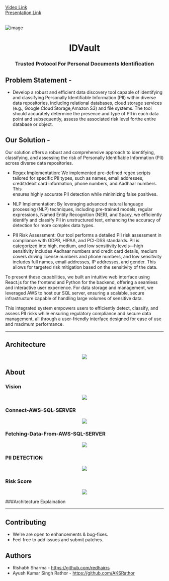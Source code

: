 <a href = "https://youtu.be/m1XlggplRic" target="_blank">Video Link</a>
<br/>
<a href = "https://www.canva.com/design/DAGQ1fJQOgw/60Cd5KHr-Szz_tFm8ioFEw/view?utm_content=DAGQ1fJQOgw&utm_campaign=designshare&utm_medium=link&utm_source=editor" target="_blank">Presentation Link</a>
<br/>
<br/>
<p align="center">
 
![image](https://github.com/user-attachments/assets/1de01eb4-cba9-4554-8958-46e822121e3a)
 
</p>
<h1 align="center">IDVault</h1>
<h3 align="center">Trusted Protocol For Personal Documents Identification<h3>

<div align="center">
 </div>
 
## Problem Statement -
 - Develop a robust and efficient data discovery tool capable of identifying
   and classifying Personally Identifiable Information (PII) within diverse data
   repositories, including relational databases, cloud storage services (e.g.,
   Google Cloud Storage,Amazon S3) and file systems. The tool should
   accurately determine the presence and type of PII in each data point and
   subsequently, assess the associated risk level forthe entire database or
   object.

## Our Solution -
Our solution offers a robust and comprehensive approach to identifying, classifying, and assessing the risk of Personally Identifiable Information (PII) across diverse data repositories.

   - Regex Implementation: We implemented pre-defined regex scripts tailored for specific PII types, such as names, email addresses, credit/debit card information, phone numbers, and Aadhaar numbers. This    
     ensures highly accurate PII detection while minimizing false positives.

   - NLP Implementation: By leveraging advanced natural language processing (NLP) techniques, including pre-trained models, regular expressions, Named Entity Recognition (NER), and Spacy, we efficiently 
     identify and classify PII in unstructured text, enhancing the accuracy of detection for more complex data types.

   - PII Risk Assessment: Our tool performs a detailed PII risk assessment in compliance with GDPR, HIPAA, and PCI-DSS standards. PII is categorized into high, medium, and low sensitivity levels—high 
     sensitivity includes Aadhaar numbers and credit card details, medium covers driving license numbers and phone numbers, and low sensitivity includes full names, email addresses, IP addresses, and gender. 
     This allows for targeted risk mitigation based on the sensitivity of the data.

To present these capabilities, we built an intuitive web interface using React.js for the frontend and Python for the backend, offering a seamless and interactive user experience. For data storage and management, we leveraged AWS to host our SQL server, ensuring a scalable, secure infrastructure capable of handling large volumes of sensitive data.

This integrated system empowers users to efficiently detect, classify, and assess PII risks while ensuring regulatory compliance and secure data management, all through a user-friendly interface designed for ease of use and maximum performance.

  -------------------------------------
## Architecture
 <p align="center">
  <img src="https://github.com/user-attachments/assets/b5c475af-743d-4085-8805-367fce3dcca4">
 </p>
 
## About

### Vision
 <p align="center">
  <img src="https://github.com/user-attachments/assets/8219dc84-481a-4a11-a6a4-1cda343aa6cd">
 </p>

 ### Connect-AWS-SQL-SERVER
 <p align="center">
  <img src="https://github.com/user-attachments/assets/8cbab0a1-4809-4b16-8492-97f109eb1e01">
 </p>

 ### Fetching-Data-From-AWS-SQL-SERVER
 <p align="center">
  <img src="https://github.com/user-attachments/assets/b1964449-d9a1-4323-bbc7-34aa72b8d06e">
 </p>

 ### PII DETECTION
 <p align="center">
  <img src="https://github.com/user-attachments/assets/b1e2e547-fe78-4502-8aeb-c9e1327431b2">
 </p>

 ### Risk Score
 <p align="center">
  <img src="https://github.com/user-attachments/assets/97b7619e-c5fb-4fe6-93fe-e3a0a6b61eeb">
 </p>

 ###Architecture Explaination
 
   
  -------------------------------------
  ## Contributing
  - We're are open to enhancements & bug-fixes.
  - Feel free to add issues and submit patches.
  ## Authors
  - Rishabh Sharma - https://github.com/redhairrs
  - Ayush Kumar Singh Rathor - https://github.com/AKSRathor
